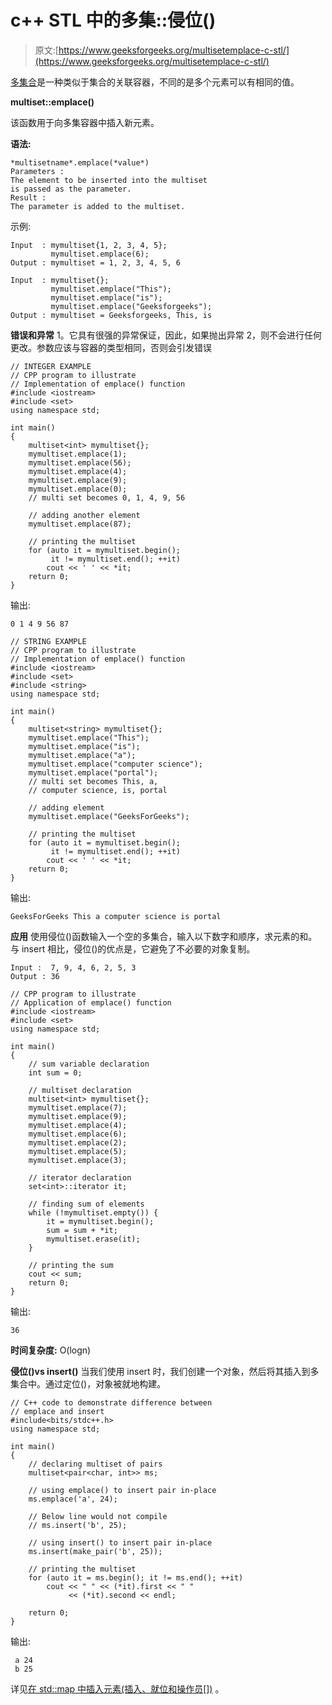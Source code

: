 # c++ STL 中的多集::侵位()

> 原文:[https://www.geeksforgeeks.org/multisetemplace-c-stl/](https://www.geeksforgeeks.org/multisetemplace-c-stl/)

[多集合](https://www.geeksforgeeks.org/multiset-in-cpp-stl/)是一种类似于集合的关联容器，不同的是多个元素可以有相同的值。

**multiset::emplace()**

该函数用于向多集容器中插入新元素。

**语法:**

```
*multisetname*.emplace(*value*)
Parameters :
The element to be inserted into the multiset
is passed as the parameter.
Result :
The parameter is added to the multiset.

```

示例:

```
Input  : mymultiset{1, 2, 3, 4, 5};
         mymultiset.emplace(6);
Output : mymultiset = 1, 2, 3, 4, 5, 6

Input  : mymultiset{};
         mymultiset.emplace("This");
         mymultiset.emplace("is");
         mymultiset.emplace("Geeksforgeeks");
Output : mymultiset = Geeksforgeeks, This, is 

```

**错误和异常**
1。它具有很强的异常保证，因此，如果抛出异常
2，则不会进行任何更改。参数应该与容器的类型相同，否则会引发错误

```
// INTEGER EXAMPLE
// CPP program to illustrate
// Implementation of emplace() function
#include <iostream>
#include <set>
using namespace std;

int main()
{
    multiset<int> mymultiset{};
    mymultiset.emplace(1);
    mymultiset.emplace(56);
    mymultiset.emplace(4);
    mymultiset.emplace(9);
    mymultiset.emplace(0);
    // multi set becomes 0, 1, 4, 9, 56

    // adding another element
    mymultiset.emplace(87);

    // printing the multiset
    for (auto it = mymultiset.begin();
         it != mymultiset.end(); ++it)
        cout << ' ' << *it;
    return 0;
}
```

输出:

```
0 1 4 9 56 87

```

```
// STRING EXAMPLE
// CPP program to illustrate
// Implementation of emplace() function
#include <iostream>
#include <set>
#include <string>
using namespace std;

int main()
{
    multiset<string> mymultiset{};
    mymultiset.emplace("This");
    mymultiset.emplace("is");
    mymultiset.emplace("a");
    mymultiset.emplace("computer science");
    mymultiset.emplace("portal");
    // multi set becomes This, a,
    // computer science, is, portal

    // adding element
    mymultiset.emplace("GeeksForGeeks");

    // printing the multiset
    for (auto it = mymultiset.begin();
         it != mymultiset.end(); ++it)
        cout << ' ' << *it;
    return 0;
}
```

输出:

```
GeeksForGeeks This a computer science is portal

```

**应用**
使用侵位()函数输入一个空的多集合，输入以下数字和顺序，求元素的和。与 insert 相比，侵位()的优点是，它避免了不必要的对象复制。

```
Input :  7, 9, 4, 6, 2, 5, 3
Output : 36
```

```
// CPP program to illustrate
// Application of emplace() function
#include <iostream>
#include <set>
using namespace std;

int main()
{
    // sum variable declaration
    int sum = 0;

    // multiset declaration
    multiset<int> mymultiset{};
    mymultiset.emplace(7);
    mymultiset.emplace(9);
    mymultiset.emplace(4);
    mymultiset.emplace(6);
    mymultiset.emplace(2);
    mymultiset.emplace(5);
    mymultiset.emplace(3);

    // iterator declaration
    set<int>::iterator it;

    // finding sum of elements
    while (!mymultiset.empty()) {
        it = mymultiset.begin();
        sum = sum + *it;
        mymultiset.erase(it);
    }

    // printing the sum
    cout << sum;
    return 0;
}
```

输出:

```
36

```

**时间复杂度:** O(logn)

**侵位()vs insert()**
当我们使用 insert 时，我们创建一个对象，然后将其插入到多集合中。通过定位()，对象被就地构建。

```
// C++ code to demonstrate difference between
// emplace and insert
#include<bits/stdc++.h>
using namespace std;

int main()
{
    // declaring multiset of pairs
    multiset<pair<char, int>> ms;

    // using emplace() to insert pair in-place
    ms.emplace('a', 24);

    // Below line would not compile
    // ms.insert('b', 25);    

    // using insert() to insert pair in-place
    ms.insert(make_pair('b', 25));    

    // printing the multiset
    for (auto it = ms.begin(); it != ms.end(); ++it)
        cout << " " << (*it).first << " " 
             << (*it).second << endl;

    return 0;
}
```

输出:

```
 a 24
 b 25

```

详见[在 std::map 中插入元素(插入、就位和操作员[])](https://www.geeksforgeeks.org/inserting-elements-in-stdmap-insert-emplace-and-operator/) 。